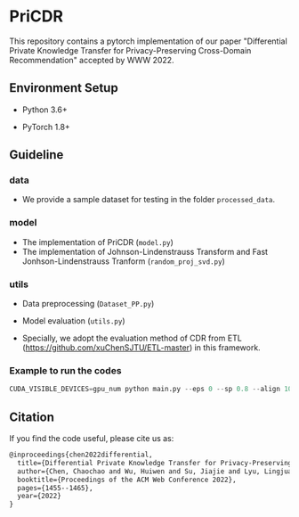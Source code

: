 # PriCDR

This repository contains a pytorch implementation of our paper "Differential Private Knowledge Transfer for Privacy-Preserving Cross-Domain Recommendation" accepted by WWW 2022.



## Environment Setup

* Python 3.6+

* PyTorch 1.8+



## Guideline

### data

* We provide a sample dataset for testing in the folder `processed_data`.

### model

* The implementation of PriCDR (`model.py`)
* The implementation of Johnson-Lindenstrauss Transform and Fast Jonhson-Lindenstrauss Tranform (`random_proj_svd.py`)

### utils

* Data preprocessing (`Dataset_PP.py`)
* Model evaluation (`utils.py`)

* Specially, we adopt the evaluation method of CDR from ETL (https://github.com/xuChenSJTU/ETL-master) in this framework.

### Example to run the codes

```python
CUDA_VISIBLE_DEVICES=gpu_num python main.py --eps 0 --sp 0.8 --align 100.0 --et 0.3 
```



## Citation

If you find the code useful, please cite us as:

```tex
@inproceedings{chen2022differential,
  title={Differential Private Knowledge Transfer for Privacy-Preserving Cross-Domain Recommendation},
  author={Chen, Chaochao and Wu, Huiwen and Su, Jiajie and Lyu, Lingjuan and Zheng, Xiaolin and Wang, Li},
  booktitle={Proceedings of the ACM Web Conference 2022},
  pages={1455--1465},
  year={2022}
}
```

